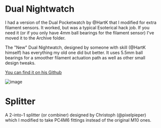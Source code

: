 # Dual Nightwatch

I had a version of the Dual Pocketwatch by @HartK that I modified for extra filament sensors. It worked, but was a typical Esoterical hack job. If you need it (or if you only have 4mm ball bearings for the filament sensor) I've moved it to the Archive folder.

The "New" Dual Nightwatch, designed by someone with skill (@HartK himself) has everything my old one did but better. It uses 5.5mm ball bearings for a smoother filament actuation path as well as other small design tweaks.

[You can find it on his Github](https://github.com/hartk1213/MISC/tree/main/Voron%20Mods/Extruders/Dual_Nightwatch)

![image](https://github.com/Esoterical/PrinterMods/assets/124253477/d8cef8b4-7c87-4a6c-9b53-f449312e5b59)


# Splitter

A 2-into-1 splitter (or combiner) designed by Christoph (@pixelpieper) which I modified to take PC4M6 fittings instead of the original M10 ones.

